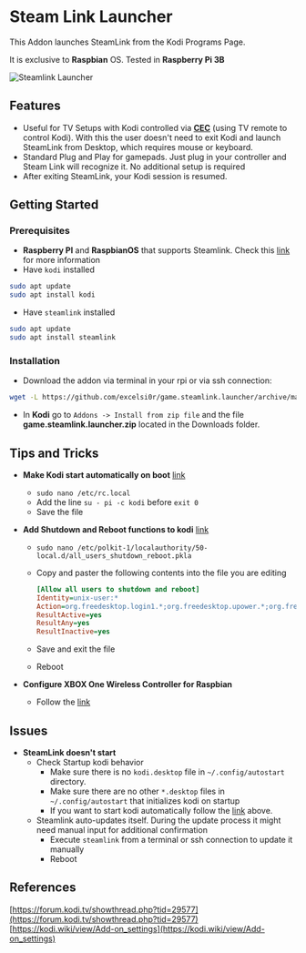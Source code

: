 # Steam Link Launcher

This Addon launches SteamLink from the Kodi Programs Page.

It is exclusive to **Raspbian** OS. Tested in **Raspberry Pi 3B**

![Steamlink Launcher](resources/screenshot001.png)

## Features

- Useful for TV Setups with Kodi controlled via [**CEC**](https://en.wikipedia.org/wiki/Consumer_Electronics_Control) (using TV remote to control Kodi). With this the user doesn't need to exit Kodi and launch SteamLink from Desktop, which requires mouse or keyboard.
- Standard Plug and Play for gamepads. Just plug in your controller and Steam Link will recognize it. No additional setup is required
- After exiting SteamLink, your Kodi session is resumed.

## Getting Started

### Prerequisites

- **Raspberry PI** and **RaspbianOS** that supports Steamlink. Check this [link](https://support.steampowered.com/kb_article.php?ref=6153-IFGH-6589) for more information
- Have `kodi` installed

```bash
sudo apt update
sudo apt install kodi
```

- Have `steamlink` installed

```bash
sudo apt update
sudo apt install steamlink
```

### Installation

- Download the addon via terminal in your rpi or via ssh connection:

```bash
wget -L https://github.com/excelsi0r/game.steamlink.launcher/archive/master.zip -O /home/pi/Downloads/game.steamlink.launcher.zip
```

- In **Kodi** go to `Addons -> Install from zip file` and the file **game.steamlink.launcher.zip** located in the Downloads folder.

## Tips and Tricks

- **Make Kodi start automatically on boot** [link](https://www.raspberrypi.org/forums/viewtopic.php?t=132637)
  - `sudo nano /etc/rc.local`
  - Add the line `su - pi -c kodi` before `exit 0`
  - Save the file
- **Add Shutdown and Reboot functions to kodi** [link](https://yingtongli.me/blog/2016/12/23/kodi-power.html)
  - `sudo nano /etc/polkit-1/localauthority/50-local.d/all_users_shutdown_reboot.pkla`
  - Copy and paster the following contents into the file you are editing

    ```ini
    [Allow all users to shutdown and reboot]
    Identity=unix-user:*
    Action=org.freedesktop.login1.*;org.freedesktop.upower.*;org.freedesktop.consolekit.system.*
    ResultActive=yes
    ResultAny=yes
    ResultInactive=yes
    ```

  - Save and exit the file
  - Reboot
  
- **Configure XBOX One Wireless Controller for Raspbian**
  - Follow the [link](https://github.com/atar-axis/xpadneo)

## Issues

- **SteamLink doesn't start**
  - Check Startup kodi behavior
    - Make sure there is no `kodi.desktop` file in `~/.config/autostart` directory.
    - Make sure there are no other `*.desktop` files in `~/.config/autostart` that initializes kodi on startup
    - If you want to start kodi automatically follow the [link](#tips-and-tricks) above.
  - Steamlink auto-updates itself. During the update process it might need manual input for additional confirmation
    - Execute `steamlink` from a terminal or ssh connection to update it manually
    - Reboot

## References

[https://forum.kodi.tv/showthread.php?tid=29577](https://forum.kodi.tv/showthread.php?tid=29577)
[https://kodi.wiki/view/Add-on_settings](https://kodi.wiki/view/Add-on_settings)
